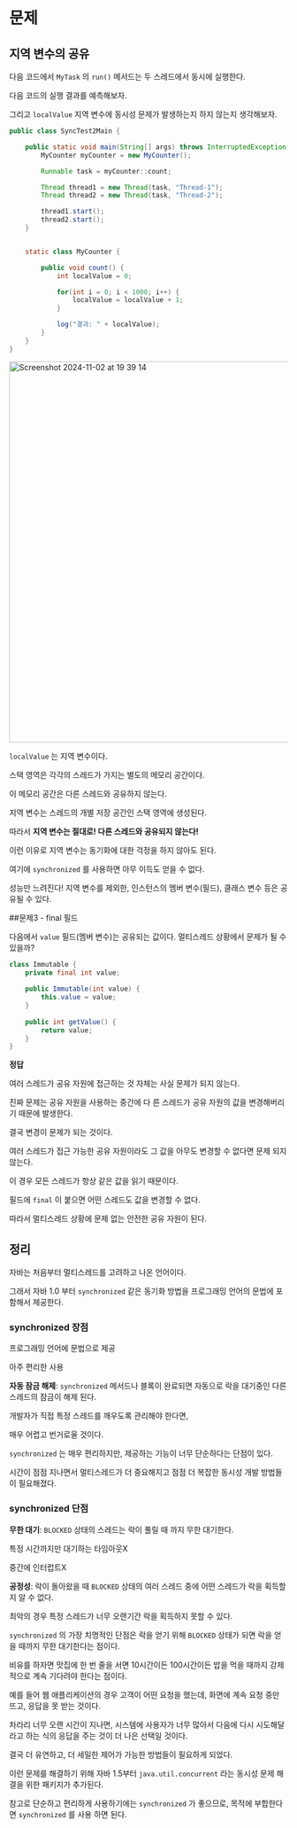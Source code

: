 # 문제

## 지역 변수의 공유

다음 코드에서 `MyTask` 의 `run()` 메서드는 두 스레드에서 동시에 실행한다.

다음 코드의 실행 결과를 예측해보자.

그리고 `localValue` 지역 변수에 동시성 문제가 발생하는지 하지 않는지 생각해보자.


```java
public class SyncTest2Main {

    public static void main(String[] args) throws InterruptedException {
        MyCounter myCounter = new MyCounter();

        Runnable task = myCounter::count;

        Thread thread1 = new Thread(task, "Thread-1");
        Thread thread2 = new Thread(task, "Thread-2");

        thread1.start();
        thread2.start();
    }


    static class MyCounter {

        public void count() {
            int localValue = 0;

            for(int i = 0; i < 1000; i++) {
                localValue = localValue + 1;
            }

            log("결과: " + localValue);
        }
    }
}
```

<img width="688" alt="Screenshot 2024-11-02 at 19 39 14" src="https://github.com/user-attachments/assets/a8f526ca-12e6-448f-9a51-ce3fc9538d9b">

`localValue` 는 지역 변수이다.

스택 영역은 각각의 스레드가 가지는 별도의 메모리 공간이다. 

이 메모리 공간은 다른 스레드와 공유하지 않는다. 

지역 변수는 스레드의 개별 저장 공간인 스택 영역에 생성된다.

따라서 **지역 변수는 절대로! 다른 스레드와 공유되지 않는다!**

이런 이유로 지역 변수는 동기화에 대한 걱정을 하지 않아도 된다.

여기에 `synchronized` 를 사용하면 아무 이득도 얻을 수 없다. 

성능만 느려진다! 지역 변수를 제외한, 인스턴스의 멤버 변수(필드), 클래스 변수 등은 공유될 수 있다.

##문제3 - final 필드

다음에서 `value` 필드(멤버 변수)는 공유되는 값이다. 멀티스레드 상황에서 문제가 될 수 있을까?

```java
class Immutable {
    private final int value;
    
    public Immutable(int value) {
        this.value = value;
    }
    
    public int getValue() {
        return value;
    } 
}
```
**정답**

여러 스레드가 공유 자원에 접근하는 것 자체는 사실 문제가 되지 않는다. 

진짜 문제는 공유 자원을 사용하는 중간에 다 른 스레드가 공유 자원의 값을 변경해버리기 때문에 발생한다. 

결국 변경이 문제가 되는 것이다.

여러 스레드가 접근 가능한 공유 자원이라도 그 값을 아무도 변경할 수 없다면 문제 되지 않는다. 

이 경우 모든 스레드가 항상 같은 값을 읽기 때문이다.

필드에 `final` 이 붙으면 어떤 스레드도 값을 변경할 수 없다. 

따라서 멀티스레드 상황에 문제 없는 안전한 공유 자원이 된다.

## 정리

자바는 처음부터 멀티스레드를 고려하고 나온 언어이다. 

그래서 자바 1.0 부터 `synchronized` 같은 동기화 방법을 프로그래밍 언어의 문법에 포함해서 제공한다.

### **synchronized 장점**

프로그래밍 언어에 문법으로 제공

아주 편리한 사용

**자동 잠금 해제**: `synchronized` 메서드나 블록이 완료되면 자동으로 락을 대기중인 다른 스레드의 잠금이 해제 된다. 

개발자가 직접 특정 스레드를 깨우도록 관리해야 한다면, 

매우 어렵고 번거로울 것이다.

`synchronized` 는 매우 편리하지만, 제공하는 기능이 너무 단순하다는 단점이 있다. 

시간이 점점 지나면서 멀티스레드가 더 중요해지고 점점 더 복잡한 동시성 개발 방법들이 필요해졌다.

### **synchronized 단점**

**무한 대기**: `BLOCKED` 상태의 스레드는 락이 풀릴 때 까지 무한 대기한다.

특정 시간까지만 대기하는 타임아웃X

중간에 인터럽트X

**공정성**: 락이 돌아왔을 때 `BLOCKED` 상태의 여러 스레드 중에 어떤 스레드가 락을 획득할 지 알 수 없다. 

최악의 경우 특정 스레드가 너무 오랜기간 락을 획득하지 못할 수 있다.

`synchronized` 의 가장 치명적인 단점은 락을 얻기 위해 `BLOCKED` 상태가 되면 락을 얻을 때까지 무한 대기한다는 점이다. 

비유를 하자면 맛집에 한 번 줄을 서면 10시간이든 100시간이든 밥을 먹을 때까지 강제적으로 계속 기다려야 한다는 점이다.

예를 들어 웹 애플리케이션의 경우 고객이 어떤 요청을 했는데, 화면에 계속 요청 중만 뜨고, 응답을 못 받는 것이다. 

차라리 너무 오랜 시간이 지나면, 시스템에 사용자가 너무 많아서 다음에 다시 시도해달라고 하는 식의 응답을 주는 것이 더 나은 선택일 것이다.

결국 더 유연하고, 더 세밀한 제어가 가능한 방법들이 필요하게 되었다. 

이런 문제를 해결하기 위해 자바 1.5부터 `java.util.concurrent` 라는 동시성 문제 해결을 위한 패키지가 추가된다.

참고로 단순하고 편리하게 사용하기에는 `synchronized` 가 좋으므로, 목적에 부합한다면 `synchronized` 를 사용 하면 된다.






















